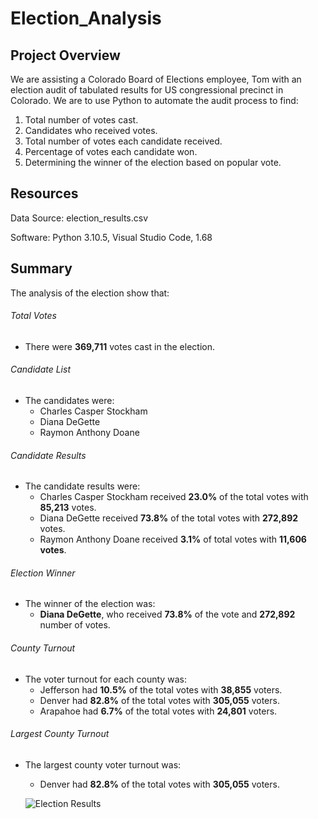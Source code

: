 # Election_Analysis
## Project Overview
We are assisting a Colorado Board of Elections employee, Tom with an election audit of tabulated results for US congressional precinct in Colorado. We are to use Python to automate the audit process to find:

1. Total number of votes cast.
2. Candidates who received votes.
3. Total number of votes each candidate received.
4. Percentage of votes each candidate won.
5. Determining the winner of the election based on popular vote. 


## Resources
Data Source: election_results.csv

Software: Python 3.10.5, Visual Studio Code, 1.68


## Summary
The analysis of the election show that:

###### Total Votes
- There were **369,711** votes cast in the election.

###### Candidate List
- The candidates were:
  - Charles Casper Stockham
  - Diana DeGette
  - Raymon Anthony Doane

###### Candidate Results
- The candidate results were: 
  - Charles Casper Stockham received **23.0%** of the total votes with **85,213** votes.
  - Diana DeGette received **73.8%** of the total votes with **272,892** votes.
  - Raymon Anthony Doane received **3.1%** of total votes with **11,606 votes**.


###### Election Winner
- The winner of the election was:
   - **Diana DeGette**, who received **73.8%** of the vote and **272,892** number of votes. 


###### County Turnout
- The voter turnout for each county was:
  - Jefferson had **10.5%** of the total votes with **38,855** voters. 
  - Denver had **82.8%** of the total votes with **305,055** voters.
  - Arapahoe had **6.7%** of the total votes with **24,801** voters.

###### Largest County Turnout
- The largest county voter turnout was:
  - Denver had **82.8%** of the total votes with **305,055** voters. 
  
  ![Election Results](https://user-images.githubusercontent.com/107603065/176981631-8d08d6fe-3e1a-4c20-aeb9-32eba668ce28.png)

  



